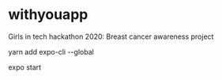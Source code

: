# withyouapp
Girls in tech hackathon 2020: Breast cancer awareness project

yarn add expo-cli --global

expo start

